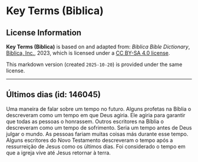 # Key Terms (Biblica)

## License Information

**Key Terms (Biblica)** is based on and adapted from: _Biblica Bible Dictionary_, [Biblica, Inc.](https://www.biblica.com/), 2023, which is licensed under a [CC BY-SA 4.0 license](https://creativecommons.org/licenses/by-sa/4.0/legalcode.en).

This markdown version (created `2025-10-20`) is provided under the same license.



--------------------------------

## Últimos dias (id: 146045)

Uma maneira de falar sobre um tempo no futuro. Alguns profetas na Bíblia o descreveram como um tempo em que Deus agiria. Ele agiria para garantir que todas as pessoas o honrassem. Outros escritores na Bíblia o descreveram como um tempo de sofrimento. Seria um tempo antes de Deus julgar o mundo. As pessoas fariam muitas coisas más durante esse tempo. Alguns escritores do Novo Testamento descreveram o tempo após a ressurreição de Jesus como os últimos dias. Foi considerado o tempo em que a igreja vive até Jesus retornar à terra.


